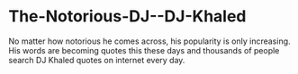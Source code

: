 # The-Notorious-DJ--DJ-Khaled
No matter how notorious he comes across, his popularity is only increasing. His words are becoming quotes this these days and thousands of people search DJ Khaled quotes on internet every day.
